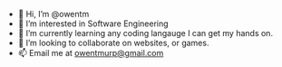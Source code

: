 - 👋 Hi, I’m @owentm
- 👀 I’m interested in Software Engineering
- 🌱 I’m currently learning any coding langauge I can get my hands on.
- 💞️ I’m looking to collaborate on websites, or games.
- 📫 Email me at owentmurp@gmail.com

<!---
owentm/owentm is a ✨ special ✨ repository because its `README.md` (this file) appears on your GitHub profile.
You can click the Preview link to take a look at your changes.
--->
